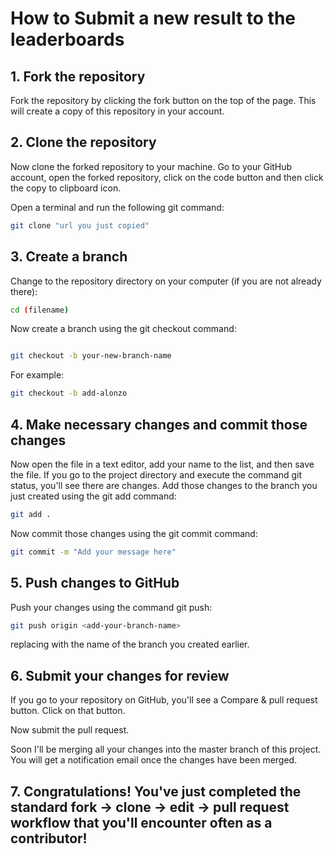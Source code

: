 # How to Submit a new result to the leaderboards

## 1. Fork the repository

Fork the repository by clicking the fork button on the top of the page. This will create a copy of this repository in your account.

## 2. Clone the repository

Now clone the forked repository to your machine. Go to your GitHub account, open the forked repository, click on the code button and then click the copy to clipboard icon.

Open a terminal and run the following git command:

```bash
git clone "url you just copied"
```

## 3. Create a branch

Change to the repository directory on your computer (if you are not already there):

```bash
cd (filename)
```

Now create a branch using the git checkout command:

```bash

git checkout -b your-new-branch-name
```

For example:

```bash
git checkout -b add-alonzo
```

## 4. Make necessary changes and commit those changes

Now open the file in a text editor, add your name to the list, and then save the file. If you go to the project directory and execute the command git status, you'll see there are changes. Add those changes to the branch you just created using the git add command:

```bash
git add .
```

Now commit those changes using the git commit command:

```bash
git commit -m "Add your message here"
```

## 5. Push changes to GitHub

Push your changes using the command git push:

```bash
git push origin <add-your-branch-name>
```

replacing <add-your-branch-name> with the name of the branch you created earlier.

## 6. Submit your changes for review

If you go to your repository on GitHub, you'll see a Compare & pull request button. Click on that button.

Now submit the pull request.

Soon I'll be merging all your changes into the master branch of this project. You will get a notification email once the changes have been merged.

## 7. Congratulations! You've just completed the standard fork -> clone -> edit -> pull request workflow that you'll encounter often as a contributor!

